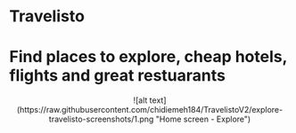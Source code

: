 # Travelisto

<h1>Find places to explore, cheap hotels, flights and great restuarants</h1>

<p align="center"> 
 ![alt text](https://raw.githubusercontent.com/chidiemeh184/TravelistoV2/explore-travelisto-screenshots/1.png "Home screen - Explore")
</p>
